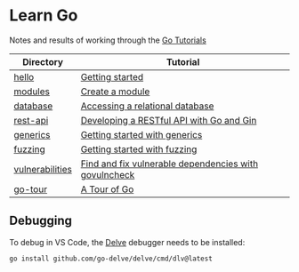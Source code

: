 # Learn Go

Notes and results of working through the [Go Tutorials](https://golang.google.cn/doc/tutorial/)

Directory | Tutorial
---------|----------
[hello](./hello/) | [Getting started](https://go.dev/doc/tutorial/getting-started.html)
[modules](./modules/) | [Create a module](https://go.dev/doc/tutorial/create-module.html)
[database](./database) | [Accessing a relational database](https://go.dev/doc/tutorial/database-access)
[rest-api](./rest-api/) | [Developing a RESTful API with Go and Gin](https://go.dev/doc/tutorial/web-service-gin)
[generics](./generics/) | [Getting started with generics](https://go.dev/doc/tutorial/generics)
[fuzzing](./fuzzing/) | [Getting started with fuzzing](https://go.dev/doc/tutorial/fuzz)
[vulnerabilities](./vulnerabilities/) | [Find and fix vulnerable dependencies with govulncheck](https://go.dev/doc/tutorial/govulncheck)
[go-tour](./go-tour/) | [A Tour of Go](https://go.dev/tour/list)

## Debugging

To debug in VS Code, the [Delve](https://github.com/go-delve/delve) debugger needs to be installed:

```
go install github.com/go-delve/delve/cmd/dlv@latest
```